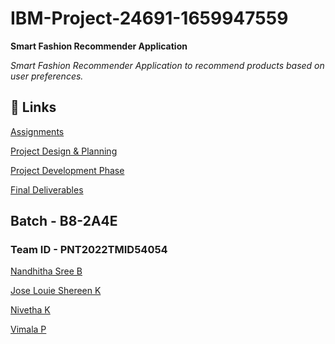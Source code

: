 # IBM-Project-24691-1659947559
<b>Smart Fashion Recommender Application </b>
  
<i>Smart Fashion Recommender Application to recommend products based on user preferences.</i>

## 🔗 Links

[Assignments](https://github.com/IBM-EPBL/IBM-Project-24691-1659947559/tree/main/Assignments)

[Project Design & Planning](https://github.com/IBM-EPBL/IBM-Project-24691-1659947559/tree/main/Project%20Design%20%26%20Planning)

[Project Development Phase](https://github.com/IBM-EPBL/IBM-Project-24691-1659947559/tree/main/Project%20Development%20Phase)

[Final Deliverables](https://github.com/IBM-EPBL/IBM-Project-24691-1659947559/tree/main/Final%20Deliverables)


## Batch - B8-2A4E

### Team ID - PNT2022TMID54054

[Nandhitha Sree B](https://github.com/Nandhitha-Sree-B)

[Jose Louie Shereen K](https://github.com/ShereenAlby)

[Nivetha K](https://github.com/Nivekumar01)

[Vimala P](https://github.com/Vimala18)
